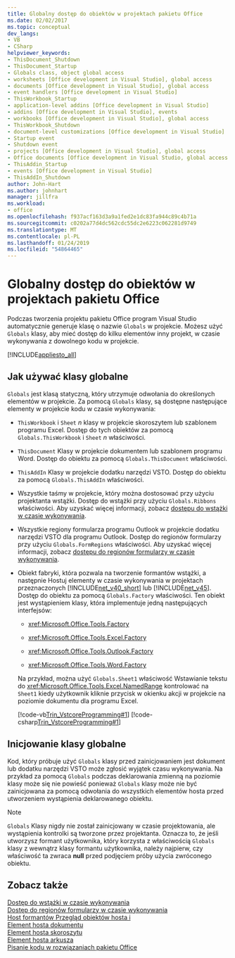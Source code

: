 ```yaml
---
title: Globalny dostęp do obiektów w projektach pakietu Office
ms.date: 02/02/2017
ms.topic: conceptual
dev_langs:
- VB
- CSharp
helpviewer_keywords:
- ThisDocument_Shutdown
- ThisDocument_Startup
- Globals class, object global access
- worksheets [Office development in Visual Studio], global access
- documents [Office development in Visual Studio], global access
- event handlers [Office development in Visual Studio]
- ThisWorkbook_Startup
- application-level addins [Office development in Visual Studio]
- addins [Office development in Visual Studio], events
- workbooks [Office development in Visual Studio], global access
- ThisWorkbook_Shutdown
- document-level customizations [Office development in Visual Studio]
- Startup event
- Shutdown event
- projects [Office development in Visual Studio], global access
- Office documents [Office development in Visual Studio, global access
- ThisAddin_Startup
- events [Office development in Visual Studio]
- ThisAddIn_Shutdown
author: John-Hart
ms.author: johnhart
manager: jillfra
ms.workload:
- office
ms.openlocfilehash: f937acf163d3a9a1fed2e1dc83fa944c89c4b71a
ms.sourcegitcommit: c0202a77d4dc562cdc55dc2e6223c062281d9749
ms.translationtype: MT
ms.contentlocale: pl-PL
ms.lasthandoff: 01/24/2019
ms.locfileid: "54864465"
---
```

# <a name="global-access-to-objects-in-office-projects"></a>Globalny dostęp do obiektów w projektach pakietu Office
  Podczas tworzenia projektu pakietu Office program Visual Studio automatycznie generuje klasę o nazwie `Globals` w projekcie. Możesz użyć `Globals` klasy, aby mieć dostęp do kilku elementów inny projekt, w czasie wykonywania z dowolnego kodu w projekcie.  
  
 [!INCLUDE[appliesto_all](../vsto/includes/appliesto-all-md.md)]  
  
## <a name="how-to-use-the-globals-class"></a>Jak używać klasy globalne  
 `Globals` jest klasą statyczną, który utrzymuje odwołania do określonych elementów w projekcie. Za pomocą `Globals` klasy, są dostępne następujące elementy w projekcie kodu w czasie wykonywania:  
  
- `ThisWorkbook` i `Sheet` *n* klasy w projekcie skoroszytem lub szablonem programu Excel. Dostęp do tych obiektów za pomocą `Globals.ThisWorkbook` i `Sheet` *n* właściwości.  
  
- `ThisDocument` Klasy w projekcie dokumentem lub szablonem programu Word. Dostęp do obiektu za pomocą `Globals.ThisDocument` właściwości.  
  
- `ThisAddIn` Klasy w projekcie dodatku narzędzi VSTO. Dostęp do obiektu za pomocą `Globals.ThisAddIn` właściwości.  
  
- Wszystkie taśmy w projekcie, który można dostosować przy użyciu projektanta wstążki. Dostęp do wstążki przy użyciu `Globals.Ribbons` właściwości. Aby uzyskać więcej informacji, zobacz [dostępu do wstążki w czasie wykonywania](../vsto/accessing-the-ribbon-at-run-time.md).  
  
- Wszystkie regiony formularza programu Outlook w projekcie dodatku narzędzi VSTO dla programu Outlook. Dostęp do regionów formularzy przy użyciu `Globals.FormRegions` właściwości. Aby uzyskać więcej informacji, zobacz [dostępu do regionów formularzy w czasie wykonywania](../vsto/accessing-a-form-region-at-run-time.md).  
  
- Obiekt fabryki, która pozwala na tworzenie formantów wstążki, a następnie Hostuj elementy w czasie wykonywania w projektach przeznaczonych [!INCLUDE[net_v40_short](../sharepoint/includes/net-v40-short-md.md)] lub [!INCLUDE[net_v45](../vsto/includes/net-v45-md.md)]. Dostęp do obiektu za pomocą `Globals.Factory` właściwości. Ten obiekt jest wystąpieniem klasy, która implementuje jedną następujących interfejsów:  
  
  -   <xref:Microsoft.Office.Tools.Factory>  
  
  -   <xref:Microsoft.Office.Tools.Excel.Factory>  
  
  -   <xref:Microsoft.Office.Tools.Outlook.Factory>  
  
  -   <xref:Microsoft.Office.Tools.Word.Factory>  
  
  Na przykład, można użyć `Globals.Sheet1` właściwość Wstawianie tekstu do <xref:Microsoft.Office.Tools.Excel.NamedRange> kontrolować na `Sheet1` kiedy użytkownik kliknie przycisk w okienku akcji w projekcie na poziomie dokumentu dla programu Excel.  
  
  [!code-vb[Trin_VstcoreProgramming#1](../vsto/codesnippet/VisualBasic/Trin_VstcoreProgrammingExcelVB/Sheet1.vb#1)]
  [!code-csharp[Trin_VstcoreProgramming#1](../vsto/codesnippet/CSharp/Trin_VstcoreProgrammingExcelCS/Sheet1.cs#1)]  
  
## <a name="initialize-the-globals-class"></a>Inicjowanie klasy globalne  
 Kod, który próbuje użyć `Globals` klasy przed zainicjowaniem jest dokument lub dodatku narzędzi VSTO może zgłosić wyjątek czasu wykonywania. Na przykład za pomocą `Globals` podczas deklarowania zmienną na poziomie klasy może się nie powieść ponieważ `Globals` klasy może nie być zainicjowana za pomocą odwołania do wszystkich elementów hosta przed utworzeniem wystąpienia deklarowanego obiektu.  
  
> [!NOTE]  
>  `Globals` Klasy nigdy nie został zainicjowany w czasie projektowania, ale wystąpienia kontrolki są tworzone przez projektanta. Oznacza to, że jeśli utworzysz formant użytkownika, który korzysta z właściwością `Globals` klasy z wewnątrz klasy formantu użytkownika, należy najpierw, czy właściwość ta zwraca **null** przed podjęciem próby użycia zwróconego obiektu.  
  
## <a name="see-also"></a>Zobacz także  
 [Dostęp do wstążki w czasie wykonywania](../vsto/accessing-the-ribbon-at-run-time.md)   
 [Dostęp do regionów formularzy w czasie wykonywania](../vsto/accessing-a-form-region-at-run-time.md)   
 [Host formantów Przegląd obiektów hosta i](../vsto/host-items-and-host-controls-overview.md)   
 [Element hosta dokumentu](../vsto/document-host-item.md)   
 [Element hosta skoroszytu](../vsto/workbook-host-item.md)   
 [Element hosta arkusza](../vsto/worksheet-host-item.md)   
 [Pisanie kodu w rozwiązaniach pakietu Office](../vsto/writing-code-in-office-solutions.md)  
